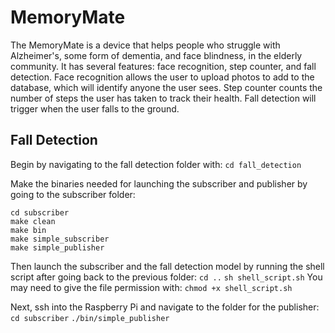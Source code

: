 # MemoryMate
The MemoryMate is a device that helps people who struggle with Alzheimer's, some form of dementia, and face blindness, in the elderly community. It has several features: face recognition, step counter, and fall detection. 
Face recognition allows the user to upload photos to add to the database, which will identify anyone the user sees. Step counter counts the number of steps the user has taken to track their health. Fall detection will trigger when the user falls to the ground.

## Fall Detection
Begin by navigating to the fall detection folder with:
`cd fall_detection`

Make the binaries needed for launching the subscriber and publisher by going to the subscriber folder:
```console
cd subscriber
make clean
make bin
make simple_subscriber
make simple_publisher
```

Then launch the subscriber and the fall detection model by running the shell script after going back to the previous folder:
`cd ..`
`sh shell_script.sh`
You may need to give the file permission with:
`chmod +x shell_script.sh`

Next, ssh into the Raspberry Pi and navigate to the folder for the publisher:
`cd subscriber`
`./bin/simple_publisher`
